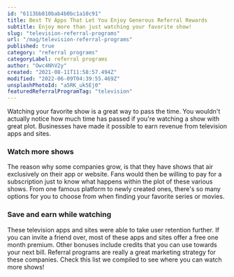 ```yaml
---
id: "6113bb810bab4b0bc1a10c91"
title: Best TV Apps That Let You Enjoy Generous Referral Rewards
subtitle: Enjoy more than just watching your favorite show!
slug: "television-referral-programs"
url: "/mag/television-referral-programs"
published: true
category: "referral programs"
categoryLabel: referral programs
author: "Owc4NhV2y"
created: "2021-08-11T11:58:57.494Z"
modified: "2022-06-09T04:39:55.469Z"
unsplashPhotoId: "a5RK_uk5Ej0"
featuredReferralProgramTag: "television"
---
```

Watching your favorite show is a great way to pass the time. You wouldn't actually notice how much time has passed if you're watching a show with great plot. Businesses have made it possible to earn revenue from television apps and sites.

### **Watch more shows**

The reason why some companies grow, is that they have shows that air exclusively on their app or website. Fans would then be willing to pay for a subscription just to know what happens within the plot of these various shows. From one famous platform to newly created ones, there's so many options for you to choose from when finding your favorite series or movies.

### **Save and earn while watching**

These television apps and sites were able to take user retention further. If you can invite a friend over, most of these apps and sites offer a free one month premium. Other bonuses include credits that you can use towards your next bill. Referral programs are really a great marketing strategy for these companies. Check this list we compiled to see where you can watch more shows!